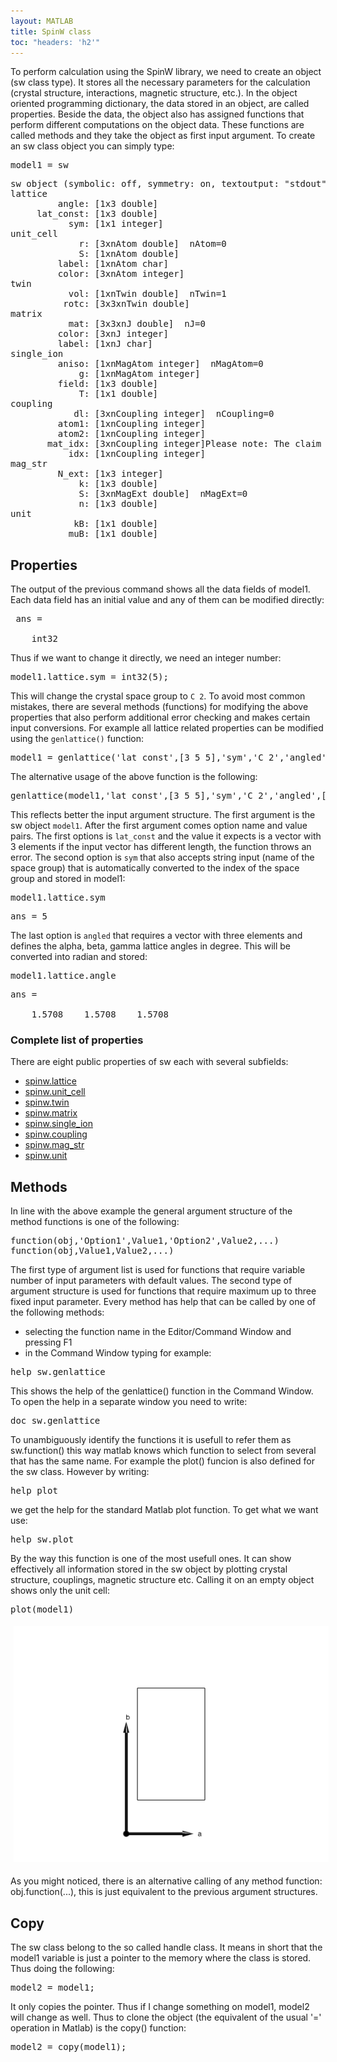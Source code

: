 ```yaml
---
layout: MATLAB
title: SpinW class
toc: "headers: 'h2'"
---
```


<div id="toc"></div>

To perform calculation using the SpinW library, we need to create an object (sw class type). 
It stores all the necessary parameters for the calculation (crystal structure, interactions, magnetic structure, etc.). 
In the object oriented programming dictionary, the data stored in an object, are called properties. 
Beside the data, the object also has assigned functions that perform different computations on the object data. 
These functions are called methods and they take the object as first input argument. 
To create an sw class object you can simply type:

<pre class="codeinput">model1 = sw</pre>

<pre class="codeoutput">sw object (symbolic: off, symmetry: on, textoutput: "stdout")
lattice
         angle: [1x3 double]
     lat_const: [1x3 double]
           sym: [1x1 integer]
unit_cell
             r: [3xnAtom double]  nAtom=0
             S: [1xnAtom double]
         label: [1xnAtom char]
         color: [3xnAtom integer]
twin
           vol: [1xnTwin double]  nTwin=1
          rotc: [3x3xnTwin double]
matrix
           mat: [3x3xnJ double]  nJ=0
         color: [3xnJ integer]
         label: [1xnJ char]
single_ion
         aniso: [1xnMagAtom integer]  nMagAtom=0
             g: [1xnMagAtom integer]
         field: [1x3 double]
             T: [1x1 double]
coupling
            dl: [3xnCoupling integer]  nCoupling=0
         atom1: [1xnCoupling integer]
         atom2: [1xnCoupling integer]
       mat_idx: [3xnCoupling integer]Please note: The claim for Per-Diem and reimbursements must be submitted no later than 3 months after returning from the business trip, ESS-0183602, Rules for Travel Allowance.
           idx: [1xnCoupling integer]
mag_str
         N_ext: [1x3 integer]
             k: [1x3 double]
             S: [3xnMagExt double]  nMagExt=0
             n: [1x3 double]
unit
            kB: [1x1 double]
           muB: [1x1 double]
</pre>

## Properties

The output of the previous command shows all the data fields of model1. Each data field has an initial value and any of them can be modified directly:

<pre class="codeoutput"> ans = 

    int32 
</pre>

Thus if we want to change it directly, we need an integer number:

<pre class="codeinput">model1.lattice.sym = int32(5);</pre>

This will change the crystal space group to `C 2`. To avoid most common mistakes, there are several methods (functions) for modifying the above properties that also perform additional error checking and makes certain input conversions. For example all lattice related properties can be modified using the `genlattice()` function:

<pre class="language-matlab">model1 = genlattice(<span class="string">'lat_const'</span>,[3 5 5],<span class="string">'sym'</span>,<span class="string">'C 2'</span>,<span class="string">'angled'</span>,[90 90 90]) </pre>

The alternative usage of the above function is the following:

<pre class="language-matlab">genlattice(model1,<span class="string">'lat_const'</span>,[3 5 5],<span class="string">'sym'</span>,<span class="string">'C 2'</span>,<span class="string">'angled'</span>,[90 90 90])</pre>

This reflects better the input argument structure. The first argument is the sw object `model1`. After the first argument comes option name and value pairs. The first options is `lat_const` and the value it expects is a vector with 3 elements if the input vector has different length, the function throws an error. The second option is `sym` that also accepts string input (name of the space group) that is automatically converted to the index of the space group and stored in model1:

<pre class="codeinput">model1.lattice.sym
</pre>
<pre class="codeoutput">
ans = 5 </pre>

The last option is `angled` that requires a vector with three elements and defines the alpha, beta, gamma lattice angles in degree. This will be converted into radian and stored:

<pre class="codeinput">model1.lattice.angle</pre>

<pre class="codeoutput">ans =

    1.5708    1.5708    1.5708
</pre>

### Complete list of properties

There are eight public properties of sw each with several subfields: 

<div>
    <ul>
    <li><a href="/SWproperties#lattice">spinw.lattice</a></li>
    <li><a href="/SWproperties#unit_cell">spinw.unit_cell</a></li>
    <li><a href="/SWproperties#twin">spinw.twin</a></li>
    <li><a href="/SWproperties#matrix">spinw.matrix</a></li>
    <li><a href="/SWproperties#single_ion">spinw.single_ion</a></li>
    <li><a href="/SWproperties#coupling">spinw.coupling</a></li>
    <li><a href="/SWproperties#mag_str">spinw.mag_str</a></li>
    <li><a href="/SWproperties#unit">spinw.unit</a></li>
    </ul>
</div>

## Methods

In line with the above example the general argument structure of the method functions is one of the following:
<pre class="language-matlab"><span class="keyword">function</span>(obj,<span class="string">'Option1'</span>,Value1,<span class="string">'Option2'</span>,Value2,<span class="keyword">...</span><span class="comment">)</span>
<span class="keyword">function</span>(obj,Value1,Value2,<span class="keyword">...</span><span class="comment">)</span></pre>

The first type of argument list is used for functions that require variable number of input parameters with default values. The second type of argument structure is used for functions that require maximum up to three fixed input parameter. Every method has help that can be called by one of the following methods:

* selecting the function name in the Editor/Command Window and pressing F1
* in the Command Window typing for example:


<pre class="language-matlab">help <span class="string">sw.genlattice</span></pre>

This shows the help of the genlattice() function in the Command Window. To open the help in a separate window you need to write:

<pre class="language-matlab">doc <span class="string">sw.genlattice</span></pre>

To unambiguously identify the functions it is usefull to refer them as sw.function() this way matlab knows which function to select from several that has the same name. For example the plot() funcion is also defined for the sw class. However by writing:

<pre class="language-matlab">help <span class="string">plot</span></pre>

we get the help for the standard Matlab plot function. To get what we want use:

<pre class="language-matlab">help <span class="string">sw.plot</span></pre>

By the way this function is one of the most usefull ones. It can show effectively all information stored in the sw object by plotting crystal structure, couplings, magnetic structure etc. Calling it on an empty object shows only the unit cell:

<pre class="codeinput">plot(model1)</pre>

<img vspace="5" hspace="5" src="/img/gen_Swclass_01.png" alt=""></pre>

As you might noticed, there is an alternative calling of any method function: obj.function(...), this is just equivalent to the previous argument structures.

## Copy

The sw class belong to the so called handle class. It means in short that the model1 variable is just a pointer to the memory where the class is stored. Thus doing the following:

<pre class="language-matlab">model2 = model1;</pre>

It only copies the pointer. Thus if I change something on model1, model2 will change as well. Thus to clone the object (the equivalent of the usual '=' operation in Matlab) is the copy() function:

<pre class="language-matlab">model2 = copy(model1); </pre>


<script type="text/javascript">
$(document).ready(function() {
    $('#toc').toc();
});

</script>

<sript src="/js/toc.js"></sript>